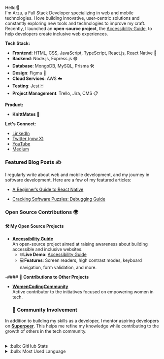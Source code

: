Hello!👋  
I'm Arzu, a Full Stack Developer specializing in web and mobile technologies. I love building innovative, user-centric solutions and constantly exploring new tools and technologies to improve my craft.
Recently, I launched an **open-source project**, the [Accessibility Guide](https://github.com/arzucaner/web-accessibility-guide), to help developers create inclusive web experiences.

**Tech Stack:**
 
- **Frontend**: HTML, CSS, JavaScript, TypeScript, React.js, React Native 📱
- **Backend**: Node.js, Express.js 🟢
- **Database**: MongoDB, MySQL, Prisma 🛠️
- **Design**: Figma 🎨
- **Cloud Services**: AWS ☁️
- **Testing**: Jest 🃏
- **Project Management**: Trello, Jira, CMS 📋

**Product:**

- **KnittMates** 🧶  

**Let's Connect:**

- [LinkedIn](https://www.linkedin.com/in/arzucaner/)  
- [Twitter (now X)](https://x.com/arz_ugny)   
- [YouTube](https://www.youtube.com/@Codearz)   
- [Medium](https://arzugny.medium.com/) 

  
### Featured Blog Posts ✍️
I regularly write about web and mobile development, and my journey in software development. Here are a few of my featured articles:

- [A Beginner’s Guide to React Native](https://engineering.teknasyon.com/a-beginners-guide-to-react-native-769ef818e1b0)  

- [Cracking Software Puzzles: Debugging Guide](https://arzugny.medium.com/cracking-software-puzzles-debugging-guide-87da909b1283)  


 ### Open Source Contributions 🌍
 #### 🛠️ **My Open Source Projects**
- **[Accessibility Guide](https://github.com/arzucaner/web-accessibility-guide)**  
  An open-source project aimed at raising awareness about building accessible and inclusive websites.  
  - 🌐**Live Demo**: [Accessibility Guide](https://arzucaner.github.io/web-accessibility-guide/)  
  - 💻**Features**: Screen readers, high contrast modes, keyboard navigation, form validation, and more.
    
-#### 🤝 **Contributions to Other Projects**
- **[WomenCodingCommunity](https://github.com/WomenCodingCommunity)**  
  Active contributor to the initiatives focused on empowering women in tech.

  ### 🌟 Community Involvement
In addition to building my skills as a developer, I mentor aspiring developers on **[Superpeer](https://superpeer.com/arzugny)**. This helps me refine my knowledge while contributing to the growth of others in the tech community.
  
<br />

<details>
<summary>:bulb: GitHub Stats</summary>
<img src="https://github-readme-stats.vercel.app/api?username=arzucaner&show_icons=true&theme=dracula">
</details>
 
<details>
<summary>:bulb: Most Used Language</summary>
<img src="https://github-readme-stats.vercel.app/api/top-langs/?username=arzucaner&layout=compact">
</details>
